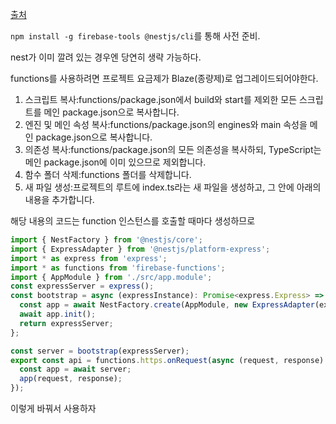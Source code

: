 [출처](https://kyurasi.tistory.com/entry/Firebase-function-%EC%9C%BC%EB%A1%9C-Nest-%EB%B0%B1%EC%97%94%EB%93%9C-%ED%94%84%EB%A1%9C%EC%A0%9D%ED%8A%B8-%EB%B0%B0%ED%8F%AC%ED%95%98%EA%B8%B0)

`npm install -g firebase-tools @nestjs/cli`를 통해 사전 준비.

nest가 이미 깔려 있는 경우엔 당연히 생략 가능하다.

functions를 사용하려면 프로젝트 요금제가 Blaze(종량제)로 업그레이드되어야한다.

1. 스크립트 복사:functions/package.json에서 build와 start를 제외한 모든 스크립트를 메인 package.json으로 복사합니다.
2. 엔진 및 메인 속성 복사:functions/package.json의 engines와 main 속성을 메인 package.json으로 복사합니다.
3. 의존성 복사:functions/package.json의 모든 의존성을 복사하되, TypeScript는 메인 package.json에 이미 있으므로 제외합니다.
4. 함수 폴더 삭제:functions 폴더를 삭제합니다.
5. 새 파일 생성:프로젝트의 루트에 index.ts라는 새 파일을 생성하고, 그 안에 아래의 내용을 추가합니다.


해당 내용의 코드는 function 인스턴스를 호출할 때마다 생성하므로

```ts
import { NestFactory } from '@nestjs/core';
import { ExpressAdapter } from '@nestjs/platform-express';
import * as express from 'express';
import * as functions from 'firebase-functions';
import { AppModule } from './src/app.module';
const expressServer = express();
const bootstrap = async (expressInstance): Promise<express.Express> => {
  const app = await NestFactory.create(AppModule, new ExpressAdapter(expressInstance));
  await app.init();
  return expressServer;
};

const server = bootstrap(expressServer);
export const api = functions.https.onRequest(async (request, response) => {
  const app = await server;
  app(request, response);
});
```

이렇게 바꿔서 사용하자